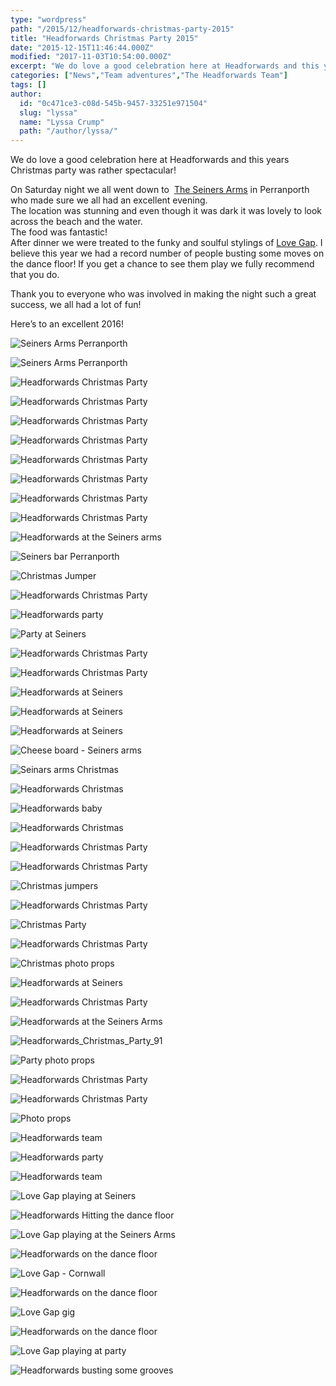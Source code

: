 ```yaml
---
type: "wordpress"
path: "/2015/12/headforwards-christmas-party-2015"
title: "Headforwards Christmas Party 2015"
date: "2015-12-15T11:46:44.000Z"
modified: "2017-11-03T10:54:00.000Z"
excerpt: "We do love a good celebration here at Headforwards and this years Christmas party was rather spectacular! On Saturday night we all went down to  The Seiners Arms in Perranporth who made sure we all had an excellent evening. The location was stunning and even though it was dark it was lovely to look across the …"
categories: ["News","Team adventures","The Headforwards Team"]
tags: []
author:
  id: "0c471ce3-c08d-545b-9457-33251e971504"
  slug: "lyssa"
  name: "Lyssa Crump"
  path: "/author/lyssa/"
---
```

We do love a good celebration here at Headforwards and this years Christmas party was rather spectacular!

On Saturday night we all went down to  [The Seiners Arms](http://www.seiners.co.uk/) in Perranporth who made sure we all had an excellent evening.  
The location was stunning and even though it was dark it was lovely to look across the beach and the water.  
The food was fantastic!  
After dinner we were treated to the funky and soulful stylings of [Love Gap](https://www.facebook.com/Love-Gap-128167490576442/). I believe this year we had a record number of people busting some moves on the dance floor! If you get a chance to see them play we fully recommend that you do.

Thank you to everyone who was involved in making the night such a great success, we all had a lot of fun!

Here’s to an excellent 2016!

<section class="gallery">

![Seiners Arms Perranporth ](/wp-content/uploads/2015/12/Headforwards_Christmas_Party_38.jpg)

![Seiners Arms Perranporth](/wp-content/uploads/2015/12/Headforwards_Christmas_Party_42.jpg)

![Headforwards Christmas Party ](/wp-content/uploads/2015/12/Headforwards_Christmas_Party_48.jpg)

![Headforwards Christmas Party ](/wp-content/uploads/2015/12/Headforwards_Christmas_Party16.jpg)

![Headforwards Christmas Party ](/wp-content/uploads/2015/12/Headforwards_Christmas_Party_50.jpg)

![Headforwards Christmas Party ](/wp-content/uploads/2015/12/Headforwards_Christmas_Party-.jpeg)

![Headforwards Christmas Party ](/wp-content/uploads/2015/12/Headforwards_Christmas_Party-1.jpeg)

![Headforwards Christmas Party ](/wp-content/uploads/2015/12/Headforwards_Christmas_Party-2.jpeg)

![Headforwards Christmas Party ](/wp-content/uploads/2015/12/Headforwards_Christmas_Party-4.jpeg)

![Headforwards Christmas Party ](/wp-content/uploads/2015/12/Headforwards_Christmas_Party_37.jpg)

![Headforwards at the Seiners arms ](/wp-content/uploads/2015/12/Headforwards_Christmas_Party_126.jpg)

![Seiners bar Perranporth ](/wp-content/uploads/2015/12/Headforwards_Christmas_Party_59.jpg)

![Christmas Jumper](/wp-content/uploads/2015/12/Headforwards_Christmas_Party_60.jpg)

![Headforwards Christmas Party ](/wp-content/uploads/2015/12/Headforwards_Christmas_Party_72.jpg)

![Headforwards party ](/wp-content/uploads/2015/12/Headforwards_Christmas_Party_78.jpg)

![Party at Seiners](/wp-content/uploads/2015/12/Headforwards_Christmas_Party_73.jpg)

![Headforwards Christmas Party ](/wp-content/uploads/2015/12/Headforwards_Christmas_Party_41.jpg)

![Headforwards Christmas Party ](/wp-content/uploads/2015/12/Headforwards_Christmas_Party32.jpg)

![Headforwards at Seiners ](/wp-content/uploads/2015/12/Headforwards_Christmas_Party13.jpg)

![Headforwards at Seiners ](/wp-content/uploads/2015/12/Headforwards_Christmas_Party14.jpg)

![Headforwards at Seiners ](/wp-content/uploads/2015/12/Headforwards_Christmas_Party6.jpg)

![Cheese board - Seiners arms ](/wp-content/uploads/2015/12/Headforwards_Christmas_Party_53.jpg)

![Seinars arms Christmas ](/wp-content/uploads/2015/12/Headforwards_Christmas_Party_54.jpg)

![Headforwards Christmas ](/wp-content/uploads/2015/12/Headforwards_Christmas_Party_149.jpg)

![Headforwards baby](/wp-content/uploads/2015/12/Headforwards_Christmas_Party_158.jpg)

![Headforwards Christmas ](/wp-content/uploads/2015/12/Headforwards_Christmas_Party_58.jpg)

![Headforwards Christmas Party ](/wp-content/uploads/2015/12/Headforwards_Christmas_Party_44.jpg)

![Headforwards Christmas Party ](/wp-content/uploads/2015/12/Headforwards_Christmas_Party_45.jpg)

![Christmas jumpers](/wp-content/uploads/2015/12/Headforwards_Christmas_Party_69.jpg)

![Headforwards Christmas Party ](/wp-content/uploads/2015/12/Headforwards_Christmas_Party_84.jpg)

![Christmas Party ](/wp-content/uploads/2015/12/Headforwards_Christmas_Party_70.jpg)

![Headforwards Christmas Party ](/wp-content/uploads/2015/12/Headforwards_Christmas_Party_71.jpg)

![Christmas photo props](/wp-content/uploads/2015/12/Headforwards_Christmas_Party_89.jpg)

![Headforwards at Seiners ](/wp-content/uploads/2015/12/Headforwards_Christmas_Party_148.jpg)

![Headforwards Christmas Party ](/wp-content/uploads/2015/12/Headforwards_Christmas_Party_88.jpg)

![Headforwards at the Seiners Arms ](/wp-content/uploads/2015/12/Headforwards_Christmas_Party_127.jpg)

![Headforwards_Christmas_Party_91](/wp-content/uploads/2015/12/Headforwards_Christmas_Party_91.jpg)

![Party photo props ](/wp-content/uploads/2015/12/Headforwards_Christmas_Party_81.jpg)

![Headforwards Christmas Party ](/wp-content/uploads/2015/12/Headforwards_Christmas_Party_94.jpg)

![Headforwards Christmas Party ](/wp-content/uploads/2015/12/Headforwards_Christmas_Party_95.jpg)

![Photo props ](/wp-content/uploads/2015/12/Headforwards_Christmas_Party_97.jpg)

![Headforwards team ](/wp-content/uploads/2015/12/Headforwards_Christmas_Party_102.jpg)

![Headforwards party](/wp-content/uploads/2015/12/Headforwards_Christmas_Party_52.jpg)

![Headforwards team ](/wp-content/uploads/2015/12/Headforwards_Christmas_Party_105.jpg)

![Love Gap playing at Seiners ](/wp-content/uploads/2015/12/Headforwards_Christmas_Party_67.jpg)

![Headforwards Hitting the dance floor](/wp-content/uploads/2015/12/Headforwards_Christmas_Party_108.jpg)

![Love Gap playing at the Seiners Arms ](/wp-content/uploads/2015/12/Headforwards_Christmas_Party_86.jpg)

![Headforwards on the dance floor ](/wp-content/uploads/2015/12/Headforwards_Christmas_Party_109.jpg)

![Love Gap - Cornwall](/wp-content/uploads/2015/12/Headforwards_Christmas_Party_90.jpg)

![Headforwards on the dance floor](/wp-content/uploads/2015/12/Headforwards_Christmas_Party_110.jpg)

![Love Gap gig ](/wp-content/uploads/2015/12/Headforwards_Christmas_Party_104.jpg)

![Headforwards on the dance floor ](/wp-content/uploads/2015/12/Headforwards_Christmas_Party_113.jpg)

![Love Gap playing at party ](/wp-content/uploads/2015/12/Headforwards_Christmas_Party_111.jpg)

![Headforwards busting some grooves ](/wp-content/uploads/2015/12/Headforwards_Christmas_Party_118.jpg)

</section>

